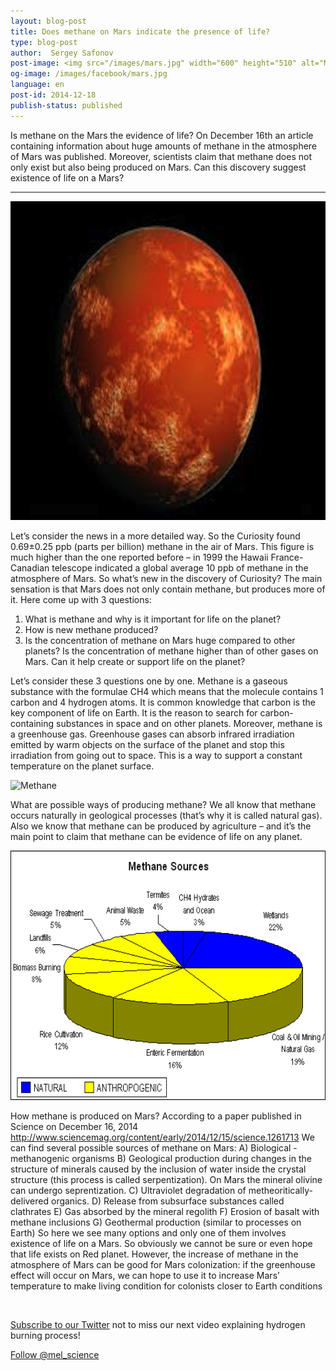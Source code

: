 ```yaml
---
layout: blog-post
title: Does methane on Mars indicate the presence of life?
type: blog-post
author:  Sergey Safonov
post-image: <img src="/images/mars.jpg" width="600" height="510" alt="Mars">
og-image: /images/facebook/mars.jpg
language: en
post-id: 2014-12-18
publish-status: published
---
```

Is methane on the Mars the evidence of life? 
On December 16th an article containing information about huge amounts of methane in the atmosphere of Mars was published. Moreover, scientists claim that methane does not only exist but also being produced on Mars. Can this discovery suggest existence of life on a Mars? 

<!-- more -->

---


<img src="/images/mars.jpg" width="600" height="510" alt="Mars">

Let’s consider the news in a more detailed way. So the Curiosity found 0.69±0.25 ppb (parts per billion) methane in the air of Mars. This figure is much higher than the one reported before – in 1999 the Hawaii France-Canadian telescope indicated a global average 10 ppb of methane in the atmosphere of  Mars. So what’s new in the discovery of Curiosity? The main sensation is that Mars does not only contain methane, but produces more of it. Here come up with 3 questions: 
1.	What is methane and why is it important for life on the planet? 
2.	How is new methane produced?
3.	Is the concentration of methane on Mars huge compared to other planets? Is the concentration of methane higher than of other gases on Mars. Can it help create or support life on the planet?

Let’s consider these 3 questions one by one.
Methane is a gaseous substance with the formulae CH4 which means that the molecule contains 1 carbon and 4 hydrogen atoms. It is common knowledge that carbon is the key component of life on Earth. It is the reason to search for carbon-containing substances in space and on other planets. Moreover, methane is a greenhouse gas. Greenhouse gases can absorb infrared irradiation emitted by warm objects on the surface of the planet and stop this irradiation from going out to space. This is a way to support a constant temperature on the planet surface.
 

<img src="/images/1-methane.gif" width="600" height="605" alt="Methane">

What are possible ways of producing methane? We all know that methane occurs naturally in geological processes (that’s why it is called natural gas). Also we know that methane can be produced by agriculture – and it’s the main point to claim that methane can be evidence of life on any planet.

<img src="/images/2-methane sources.gif" width="600" height="399" alt="Picture from NASA website">

How methane is produced on Mars? 
According to a paper published in Science on December 16, 2014
http://www.sciencemag.org/content/early/2014/12/15/science.1261713
We can find several possible sources of methane on Mars:
A)	Biological - methanogenic organisms
B)	Geological production during changes in the structure of minerals caused by the inclusion of water inside the crystal structure (this process is called serpentization). On Mars the mineral olivine can undergo seprentization.
C)	Ultraviolet degradation of metheoritically-delivered organics. 
D)	Release from subsurface substances called clathrates
E)	Gas absorbed by the mineral regolith
F)	Erosion of basalt with methane inclusions
G)	Geothermal production (similar to processes on Earth)
So here we see many options and only one of them involves existence of life on a Mars. So obviously we cannot be sure or even hope that life exists on Red planet. However, the increase of methane in the atmosphere of Mars can be good for Mars colonization: if the greenhouse effect will occur on Mars, we can hope to use it to increase Mars’ temperature to make living condition for colonists closer to Earth conditions


<br/>

<a href="https://twitter.com/mel_science">Subscribe to our Twitter</a> not to miss our next video explaining hydrogen burning process!

<!-- Begin Twitter follow -->
<a href="https://twitter.com/mel_science" class="twitter-follow-button" data-show-count="false" data-size="large">Follow @mel_science</a>
<script>!function(d,s,id){var js,fjs=d.getElementsByTagName(s)[0],p=/^http:/.test(d.location)?'http':'https';if(!d.getElementById(id)){js=d.createElement(s);js.id=id;js.src=p+'://platform.twitter.com/widgets.js';fjs.parentNode.insertBefore(js,fjs);}}(document, 'script', 'twitter-wjs');</script>
<!-- End Twitter follow -->
